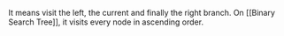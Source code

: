 It means visit the left, the current and finally the right branch.
On [[Binary Search Tree]], it visits every node in ascending order.
